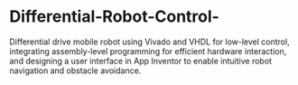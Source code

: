 # Differential-Robot-Control-

Differential drive mobile robot using Vivado and VHDL for low-level control, integrating assembly-level programming for efficient hardware interaction, and designing a user interface in App Inventor to enable intuitive robot navigation and obstacle avoidance.

